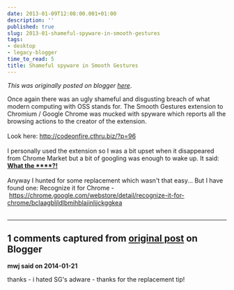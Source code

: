 ```yaml
---
date: 2013-01-09T12:08:00.001+01:00
description: ''
published: true
slug: 2013-01-shameful-spyware-in-smooth-gestures
tags:
- desktop
- legacy-blogger
time_to_read: 5
title: Shameful spyware in Smooth Gestures
---
```


*This was originally posted on blogger [here](https://snarkybrill.blogspot.com/2013/01/shameful-spyware-in-smooth-gestures.html)*.

Once again there was an ugly shameful and disgusting breach of what modern computing with OSS stands for. The Smooth Gestures extension to Chromium / Google Chrome was mucked with spyware which reports all the browsing actions to the creator of the extension.<br />
<br />
Look here:&nbsp;<a href="http://codeonfire.cthru.biz/?p=96">http://codeonfire.cthru.biz/?p=96</a><br />
<br />
I personally used the extension so I was a bit upset when it disappeared from Chrome Market but a bit of googling was enough to wake up. It said: <b><u>What the ****?!</u></b><br />
<br />
Anyway I hunted for some replacement which wasn't that easy... But I have found one: Recognize it for Chrome -&nbsp;<a href="https://chrome.google.com/webstore/detail/recognize-it-for-chrome/bclaagbljldlbmihblajinlijckggkea">https://chrome.google.com/webstore/detail/recognize-it-for-chrome/bclaagbljldlbmihblajinlijckggkea</a><br />
<br />

---

## 1 comments captured from [original post](https://snarkybrill.blogspot.com/2013/01/shameful-spyware-in-smooth-gestures.html) on Blogger

**mwj said on 2014-01-21**

thanks - i hated SG's adware - thanks for the replacement tip!

